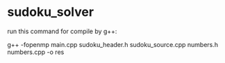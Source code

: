 # sudoku_solver

run this command for compile by g++:

g++ -fopenmp main.cpp sudoku_header.h sudoku_source.cpp numbers.h numbers.cpp -o res
